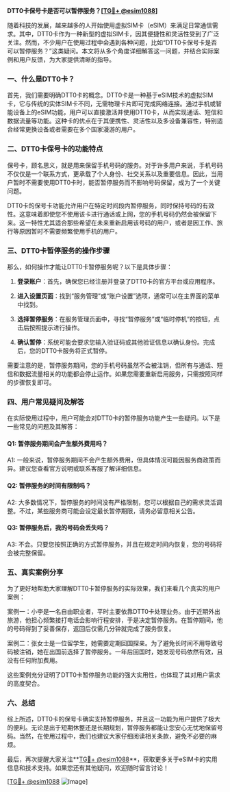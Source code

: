 **DTT0卡保号卡是否可以暂停服务？[[TG💪+ @esim1088](https://t.me/s/esim1088)]**

随着科技的发展，越来越多的人开始使用虚拟SIM卡（eSIM）来满足日常通信需求。其中，DTT0卡作为一种新型的虚拟SIM卡，因其便捷性和灵活性受到了广泛关注。然而，不少用户在使用过程中会遇到各种问题，比如“DTT0卡保号卡是否可以暂停服务？”这类疑问。本文将从多个角度详细解答这一问题，并结合实际案例和用户反馈，为大家提供清晰的指导。

### 一、什么是DTT0卡？

首先，我们需要明确DTT0卡的概念。DTT0卡是一种基于eSIM技术的虚拟SIM卡，它与传统的实体SIM卡不同，无需物理卡片即可完成网络连接。通过手机或智能设备上的eSIM功能，用户可以直接激活并使用DTT0卡，从而实现通话、短信和数据流量等功能。这种卡的优点在于其便携性、灵活性以及多设备兼容性，特别适合经常更换设备或者需要在多个国家漫游的用户。

### 二、DTT0卡保号卡的功能特点

保号卡，顾名思义，就是用来保留手机号码的服务。对于许多用户来说，手机号码不仅仅是一个联系方式，更承载了个人身份、社交关系以及重要信息。因此，当用户暂时不需要使用DTT0卡时，能否暂停服务而不影响号码保留，成为了一个关键问题。

DTT0卡的保号卡功能允许用户在特定时间段内暂停服务，同时保持号码的有效性。这意味着即使您不使用该卡进行通话或上网，您的手机号码仍然会被保留下来。这一特性尤其适合那些希望在未来重新启用该号码的用户，或者是因工作、旅行等原因暂时不需要频繁使用手机的用户。

### 三、DTT0卡暂停服务的操作步骤

那么，如何操作才能让DTT0卡暂停服务呢？以下是具体步骤：

1. **登录账户**：首先，确保您已经注册并登录了DTT0卡的官方平台或应用程序。
   
2. **进入设置页面**：找到“服务管理”或“账户设置”选项，通常可以在主界面的菜单中找到。

3. **选择暂停服务**：在服务管理页面中，寻找“暂停服务”或“临时停机”的按钮，点击后按照提示进行操作。

4. **确认暂停**：系统可能会要求您输入验证码或其他验证信息以确认身份。完成后，您的DTT0卡服务将正式暂停。

需要注意的是，暂停服务期间，您的手机号码虽然不会被注销，但所有与通话、短信和数据流量相关的功能都会停止运作。如果您需要重新启用服务，只需按照同样的步骤恢复即可。

### 四、用户常见疑问及解答

在实际使用过程中，用户可能会对DTT0卡的暂停服务功能产生一些疑问。以下是一些常见的问题及其解答：

#### Q1: 暂停服务期间会产生额外费用吗？
A1: 一般来说，暂停服务期间不会产生额外费用，但具体情况可能因服务商政策而异。建议您查看官方说明或联系客服了解详细信息。

#### Q2: 暂停服务的时间有限制吗？
A2: 大多数情况下，暂停服务的时间没有严格限制，您可以根据自己的需求灵活调整。不过，某些服务商可能会设定最长暂停期限，请务必留意相关公告。

#### Q3: 暂停服务后，我的号码会丢失吗？
A3: 不会。只要您按照正确的方式暂停服务，并且在规定时间内恢复，您的号码将会被完整保留。

### 五、真实案例分享

为了更好地帮助大家理解DTT0卡暂停服务的实际效果，我们来看几个真实的用户案例：

案例一：小李是一名自由职业者，平时主要依靠DTT0卡处理业务。由于近期外出旅游，他担心频繁接打电话会影响行程安排，于是决定暂停服务。在暂停期间，他的号码得到了妥善保存，返回后仅需几分钟就完成了服务恢复。

案例二：张女士是一位留学生，她需要定期回国探亲。为了避免长时间不用导致号码被注销，她在出国前选择了暂停服务。一年后回国时，她发现号码依然有效，且没有任何附加费用。

这些案例充分证明了DTT0卡暂停服务功能的强大实用性，也体现了其对用户需求的高度契合。

### 六、总结

综上所述，DTT0卡的保号卡确实支持暂停服务，并且这一功能为用户提供了极大的便利。无论是出于短期休整还是长期规划，暂停服务都能让您安心无忧地保留号码。当然，在使用过程中，我们也建议大家仔细阅读相关条款，避免不必要的麻烦。

最后，再次提醒大家关注**[TG💪+ @esim1088](https://t.me/s/esim1088)**，获取更多关于eSIM卡的实用信息和技术支持。如果您还有其他疑问，欢迎随时留言讨论！

[[TG💪+ @esim1088](https://t.me/s/esim1088) ![Image](https://i.postimg.cc/4NQfJmqS/Snipaste-2025-05-13-00-14-12.png)]